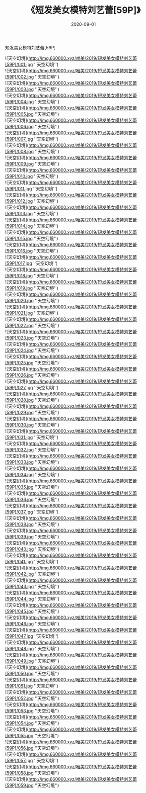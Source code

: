 ﻿---
layout: post
title:  《短发美女模特刘艺蕾[59P]》
date:   2020-09-01
img: http://img.660000.xyz/唯美/2019/短发美女模特刘艺蕾[59P]/000.jpg
categories: [美女, 清纯, 唯美]
---

短发美女模特刘艺蕾[59P]



![天空幻境](http://img.660000.xyz/唯美/2019/短发美女模特刘艺蕾[59P]/001.jpg ''天空幻境'') <br>
![天空幻境](http://img.660000.xyz/唯美/2019/短发美女模特刘艺蕾[59P]/002.jpg ''天空幻境'') <br>
![天空幻境](http://img.660000.xyz/唯美/2019/短发美女模特刘艺蕾[59P]/003.jpg ''天空幻境'') <br>
![天空幻境](http://img.660000.xyz/唯美/2019/短发美女模特刘艺蕾[59P]/004.jpg ''天空幻境'') <br>
![天空幻境](http://img.660000.xyz/唯美/2019/短发美女模特刘艺蕾[59P]/005.jpg ''天空幻境'') <br>
![天空幻境](http://img.660000.xyz/唯美/2019/短发美女模特刘艺蕾[59P]/006.jpg ''天空幻境'') <br>
![天空幻境](http://img.660000.xyz/唯美/2019/短发美女模特刘艺蕾[59P]/007.jpg ''天空幻境'') <br>
![天空幻境](http://img.660000.xyz/唯美/2019/短发美女模特刘艺蕾[59P]/008.jpg ''天空幻境'') <br>
![天空幻境](http://img.660000.xyz/唯美/2019/短发美女模特刘艺蕾[59P]/009.jpg ''天空幻境'') <br>
![天空幻境](http://img.660000.xyz/唯美/2019/短发美女模特刘艺蕾[59P]/010.jpg ''天空幻境'') <br>
![天空幻境](http://img.660000.xyz/唯美/2019/短发美女模特刘艺蕾[59P]/011.jpg ''天空幻境'') <br>
![天空幻境](http://img.660000.xyz/唯美/2019/短发美女模特刘艺蕾[59P]/012.jpg ''天空幻境'') <br>
![天空幻境](http://img.660000.xyz/唯美/2019/短发美女模特刘艺蕾[59P]/013.jpg ''天空幻境'') <br>
![天空幻境](http://img.660000.xyz/唯美/2019/短发美女模特刘艺蕾[59P]/014.jpg ''天空幻境'') <br>
![天空幻境](http://img.660000.xyz/唯美/2019/短发美女模特刘艺蕾[59P]/015.jpg ''天空幻境'') <br>
![天空幻境](http://img.660000.xyz/唯美/2019/短发美女模特刘艺蕾[59P]/016.jpg ''天空幻境'') <br>
![天空幻境](http://img.660000.xyz/唯美/2019/短发美女模特刘艺蕾[59P]/017.jpg ''天空幻境'') <br>
![天空幻境](http://img.660000.xyz/唯美/2019/短发美女模特刘艺蕾[59P]/018.jpg ''天空幻境'') <br>
![天空幻境](http://img.660000.xyz/唯美/2019/短发美女模特刘艺蕾[59P]/019.jpg ''天空幻境'') <br>
![天空幻境](http://img.660000.xyz/唯美/2019/短发美女模特刘艺蕾[59P]/020.jpg ''天空幻境'') <br>
![天空幻境](http://img.660000.xyz/唯美/2019/短发美女模特刘艺蕾[59P]/021.jpg ''天空幻境'') <br>
![天空幻境](http://img.660000.xyz/唯美/2019/短发美女模特刘艺蕾[59P]/022.jpg ''天空幻境'') <br>
![天空幻境](http://img.660000.xyz/唯美/2019/短发美女模特刘艺蕾[59P]/023.jpg ''天空幻境'') <br>
![天空幻境](http://img.660000.xyz/唯美/2019/短发美女模特刘艺蕾[59P]/024.jpg ''天空幻境'') <br>
![天空幻境](http://img.660000.xyz/唯美/2019/短发美女模特刘艺蕾[59P]/025.jpg ''天空幻境'') <br>
![天空幻境](http://img.660000.xyz/唯美/2019/短发美女模特刘艺蕾[59P]/026.jpg ''天空幻境'') <br>
![天空幻境](http://img.660000.xyz/唯美/2019/短发美女模特刘艺蕾[59P]/027.jpg ''天空幻境'') <br>
![天空幻境](http://img.660000.xyz/唯美/2019/短发美女模特刘艺蕾[59P]/028.jpg ''天空幻境'') <br>
![天空幻境](http://img.660000.xyz/唯美/2019/短发美女模特刘艺蕾[59P]/029.jpg ''天空幻境'') <br>
![天空幻境](http://img.660000.xyz/唯美/2019/短发美女模特刘艺蕾[59P]/030.jpg ''天空幻境'') <br>
![天空幻境](http://img.660000.xyz/唯美/2019/短发美女模特刘艺蕾[59P]/031.jpg ''天空幻境'') <br>
![天空幻境](http://img.660000.xyz/唯美/2019/短发美女模特刘艺蕾[59P]/032.jpg ''天空幻境'') <br>
![天空幻境](http://img.660000.xyz/唯美/2019/短发美女模特刘艺蕾[59P]/033.jpg ''天空幻境'') <br>
![天空幻境](http://img.660000.xyz/唯美/2019/短发美女模特刘艺蕾[59P]/034.jpg ''天空幻境'') <br>
![天空幻境](http://img.660000.xyz/唯美/2019/短发美女模特刘艺蕾[59P]/035.jpg ''天空幻境'') <br>
![天空幻境](http://img.660000.xyz/唯美/2019/短发美女模特刘艺蕾[59P]/036.jpg ''天空幻境'') <br>
![天空幻境](http://img.660000.xyz/唯美/2019/短发美女模特刘艺蕾[59P]/037.jpg ''天空幻境'') <br>
![天空幻境](http://img.660000.xyz/唯美/2019/短发美女模特刘艺蕾[59P]/038.jpg ''天空幻境'') <br>
![天空幻境](http://img.660000.xyz/唯美/2019/短发美女模特刘艺蕾[59P]/039.jpg ''天空幻境'') <br>
![天空幻境](http://img.660000.xyz/唯美/2019/短发美女模特刘艺蕾[59P]/040.jpg ''天空幻境'') <br>
![天空幻境](http://img.660000.xyz/唯美/2019/短发美女模特刘艺蕾[59P]/041.jpg ''天空幻境'') <br>
![天空幻境](http://img.660000.xyz/唯美/2019/短发美女模特刘艺蕾[59P]/042.jpg ''天空幻境'') <br>
![天空幻境](http://img.660000.xyz/唯美/2019/短发美女模特刘艺蕾[59P]/043.jpg ''天空幻境'') <br>
![天空幻境](http://img.660000.xyz/唯美/2019/短发美女模特刘艺蕾[59P]/044.jpg ''天空幻境'') <br>
![天空幻境](http://img.660000.xyz/唯美/2019/短发美女模特刘艺蕾[59P]/045.jpg ''天空幻境'') <br>
![天空幻境](http://img.660000.xyz/唯美/2019/短发美女模特刘艺蕾[59P]/046.jpg ''天空幻境'') <br>
![天空幻境](http://img.660000.xyz/唯美/2019/短发美女模特刘艺蕾[59P]/047.jpg ''天空幻境'') <br>
![天空幻境](http://img.660000.xyz/唯美/2019/短发美女模特刘艺蕾[59P]/048.jpg ''天空幻境'') <br>
![天空幻境](http://img.660000.xyz/唯美/2019/短发美女模特刘艺蕾[59P]/049.jpg ''天空幻境'') <br>
![天空幻境](http://img.660000.xyz/唯美/2019/短发美女模特刘艺蕾[59P]/050.jpg ''天空幻境'') <br>
![天空幻境](http://img.660000.xyz/唯美/2019/短发美女模特刘艺蕾[59P]/051.jpg ''天空幻境'') <br>
![天空幻境](http://img.660000.xyz/唯美/2019/短发美女模特刘艺蕾[59P]/052.jpg ''天空幻境'') <br>
![天空幻境](http://img.660000.xyz/唯美/2019/短发美女模特刘艺蕾[59P]/053.jpg ''天空幻境'') <br>
![天空幻境](http://img.660000.xyz/唯美/2019/短发美女模特刘艺蕾[59P]/054.jpg ''天空幻境'') <br>
![天空幻境](http://img.660000.xyz/唯美/2019/短发美女模特刘艺蕾[59P]/055.jpg ''天空幻境'') <br>
![天空幻境](http://img.660000.xyz/唯美/2019/短发美女模特刘艺蕾[59P]/056.jpg ''天空幻境'') <br>
![天空幻境](http://img.660000.xyz/唯美/2019/短发美女模特刘艺蕾[59P]/057.jpg ''天空幻境'') <br>
![天空幻境](http://img.660000.xyz/唯美/2019/短发美女模特刘艺蕾[59P]/058.jpg ''天空幻境'') <br>
![天空幻境](http://img.660000.xyz/唯美/2019/短发美女模特刘艺蕾[59P]/059.jpg ''天空幻境'') <br>